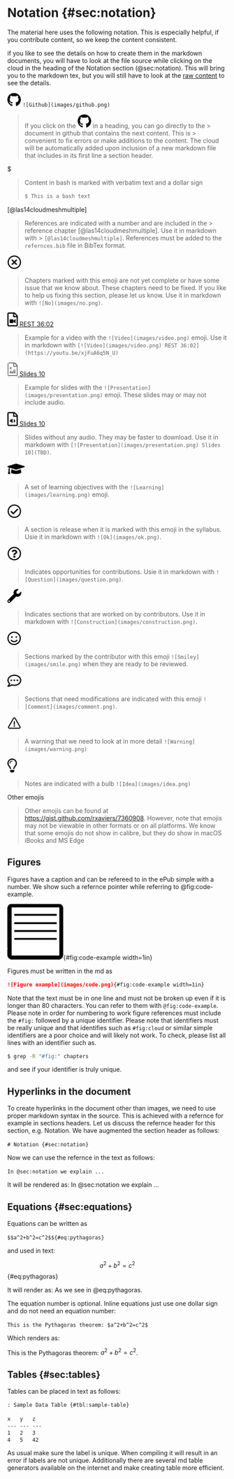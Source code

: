 # Notation {#sec:notation}

The material here uses the following notation. This is especially
helpful, if you contribute content, so we keep the content consistent.

if you like to see the details on how to create them in the markdown
documents, you will have to look at the file source while clicking on
the cloud in the heading of the Notation section (@sec:notation). This
will bring you to the markdown tex, but you will still have to look at
the [raw content](https://raw.githubusercontent.com/cloudmesh-community/book/master/chapters/preface/notation.md)
to see the details.

![Github](images/github.png) `![Github](images/github.png)`

> If you click on the ![Github](images/github.png) in a heading, you can go directly to the >
document in github that contains the next content. This is > convenient
to fix errors or make additions to the content. The cloud will be
automatically added upon inclusion of a new markdown file that includes
in its first line a section header.

$

> Content in bash is marked with verbatim text and a dollar sign
>
>  ```bash
>  $ This is a bash text
>  ```

[@las14cloudmeshmultiple] 

> References are indicated with a number and are included in the >
reference chapter [@las14cloudmeshmultiple]. Use it in markdown with >
`[@las14cloudmeshmultiple]`. References must be added to the
`refernces.bib` file in BibTex format.

![No](images/no.png) 

> Chapters marked with this emoji are not yet complete or have some
> issue that we know about. These chapters need to be fixed. If you like
> to help us fixing this section, please let us know. Use it in markdown
> with `![No](images/no.png)`.


[![Video](images/video.png) REST 36:02](https://youtu.be/xjFuA6q5N_U) 

> Example for a video with the `![Video](images/video.png)` emoji. Use it in markdown with 
> `[![Video](images/video.png) REST 36:02](https://youtu.be/xjFuA6q5N_U)`

[![Presentation](images/presentation.png) Slides 10](TBD) 

> Example for slides with the `![Presentation](images/presentation.png)` emoji. These slides may or
> may not include audio.

[![Audio](images/audio.png) Slides 10](TBD)

> Slides without any audio. They may be faster to download. Use it in
> markdown with `[![Presentation](images/presentation.png) Slides 10](TBD)`.

![Learning](images/learning.png)

> A set of learning objectives with the `![Learning](images/learning.png)` emoji.


![Ok](images/ok.png)

> A section is release when it is marked with this emoji in the
> syllabus. Usie it in markdown with `![Ok](images/ok.png)`.

![Question](images/question.png)

> Indicates opportunities for contributions. Usie it in markdown with
> `![Question](images/question.png)`.

![Construction](images/construction.png)

> Indicates sections that are worked on by contributors. Use it in
> markdown with `![Construction](images/construction.png)`.

![Smiley](images/smile.png)

> Sections marked by the contributor with this emoji `![Smiley](images/smile.png)` 
> when they are ready to be reviewed.

![Comment](images/comment.png)

> Sections that need modifications are indicated with this emoji `![Comment](images/comment.png)`.

![Warning](images/warning.png)

> A warning that we need to look at in more detail `![Warning](images/warning.png)`


![Idea](images/idea.png)

> Notes are indicated with a bulb `![Idea](images/idea.png)`


Other emojis

> Other emojis can be found at
<https://gist.github.com/rxaviers/7360908>. However, note that emojis
may not be viewable in other formats or on all platforms. We know that
some emojis do not show in calibre, but they do show in macOS iBooks and
MS Edge


## Figures

Figures have a caption and can be refereed to in the ePub simple with a number. We show such a refernce 
pointer while referring to @fig:code-example. 

![Figure example](images/code.png){#fig:code-example width=1in}

Figures must be written in the md as 

```markdown
![Figure example](images/code.png){#fig:code-example width=1in}
```

Note that the text must be in one line and must not be broken up even if
it is longer than 80 characters. You can refer to them with
`@fig:code-example`. Please note in order for numbering to work figure
references must include the `#fig:` followed by a unique identifier.
Please note that identifiers must be really unique and that identifies
such as `#fig:cloud` or similar simple identifiers are a poor choice and
will likely not work. To check, please list all lines with an identifier
such as.

```bash
$ grep -R "#fig:" chapters
```

and see if your identifier is truly unique.

## Hyperlinks in the document

To create hyperlinks in the document other than images, we need to
use proper markdown syntax in the source. This is achieved with a
refernce for example in sections headers. Let us discuss the
refernce header for this section, e.g. Notation. We have augmented
the section header as follows:

```# Notation {#sec:notation}```

Now we can use the refernce in the text as follows:

```In @sec:notation we explain ...```

It will be rendered as: In @sec:notation we
explain ...


## Equations {#sec:equations}

Equations can be written as

```$$a^2+b^2=c^2$${#eq:pythagoras}```

and used in text: 

$$a^2+b^2=c^2$${#eq:pythagoras}

It will render as: As we see in @eq:pythagoras. 

The equation number is optional. Inline equations just use one dollar
sign and do not need an equation number:

```This is the Pythagoras theorem: $a^2+b^2=c^2$```

Which renders as:

This is the Pythagoras theorem: $a^2+b^2=c^2$.

## Tables {#sec:tables}

Tables can be placed in text as follows: 

```
: Sample Data Table {#tbl:sample-table}
  
x   y   z
--- --- ---
1   2   3
4   5   42
```

As usual make sure the label is unique. When compiling it will
result in an error if labels are not unique. Additionally there are
several md table generators available on the internet and make
creating table more efficient. 

